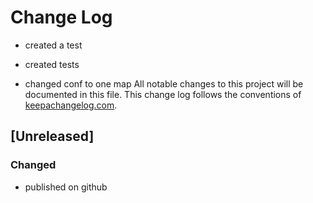 # Change Log
- created a test

- created tests
- changed conf to one map
All notable changes to this project will be documented in this file. This change log follows the conventions of [keepachangelog.com](http://keepachangelog.com/).

## [Unreleased]
### Changed
- published on github
